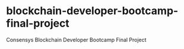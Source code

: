 # blockchain-developer-bootcamp-final-project
Consensys Blockchain Developer Bootcamp Final Project
